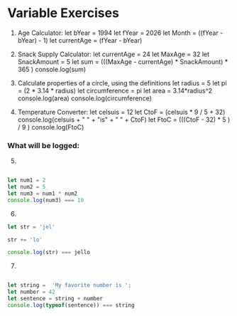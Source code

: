 
# Variable Exercises

1. Age Calculator:
let bYear = 1994
let fYear = 2026
let Month = ((fYear - bYear) - 1)
let currentAge = (fYear - bYear)
<!-- console.log(Month + " "+ "or" + " " + currentAge) -->

2. Snack Supply Calculator:
let currentAge = 24
let MaxAge = 32
let SnackAmount = 5
let sum = (((MaxAge - currentAge) * SnackAmount) * 365 )
console.log(sum)

3. Calculate properties of a circle, using the definitions
let radius = 5
let pi = (2 * 3.14 * radius)
let circumference = pi
let area = 3.14*radius^2
console.log(area)
console.log(circumference)

4. Temperature Converter:
let celsuis = 12
let CtoF = (celsuis * 9 / 5 + 32)
console.log(celsuis + " " + "is" + " " + CtoF)
let FtoC = (((CtoF - 32) * 5 ) / 9 )
console.log(FtoC)

### What will be logged:
5.
```js

let num1 = 2
let num2 = 5
let num3 = num1 * num2
console.log(num3) === 10
```

6.
```js
let str = 'jel'

str += 'lo'

console.log(str) === jello
```

7.
```js

let string =  'My favorite number is ';
let number = 42
let sentence = string + number
console.log(typeof(sentence)) === string
```
